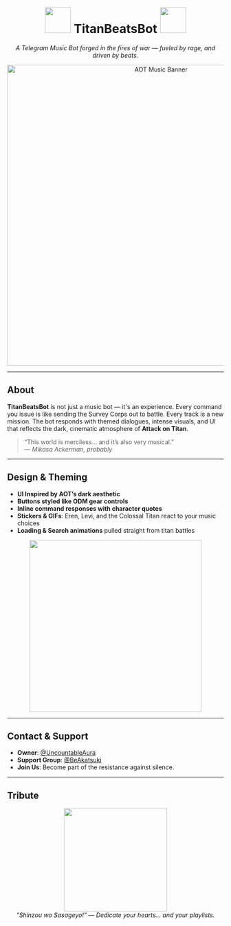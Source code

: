 <h1 align="center">
  <img src="https://media.tenor.com/Z9AybPC6nBwAAAAC/eren-yeager-aot.gif" width="60" />
  <b>TitanBeatsBot</b>
  <img src="https://media.tenor.com/2vB8Y_cGlF0AAAAC/aot-attack-on-titan.gif" width="60" />
</h1>

<p align="center">
  <i>A Telegram Music Bot forged in the fires of war — fueled by rage, and driven by beats.</i>
</p>

<p align="center">
  <img src="https://i.imgur.com/LqADG0H.jpeg" width="700" alt="AOT Music Banner">
</p>

---

## About

**TitanBeatsBot** is not just a music bot — it's an experience. Every command you issue is like sending the Survey Corps out to battle. Every track is a new mission. The bot responds with themed dialogues, intense visuals, and UI that reflects the dark, cinematic atmosphere of **Attack on Titan**.

> “This world is merciless… and it’s also very musical.”  
> — *Mikasa Ackerman, probably*

---

## Design & Theming

- **UI Inspired by AOT’s dark aesthetic**
- **Buttons styled like ODM gear controls**
- **Inline command responses with character quotes**
- **Stickers & GIFs**: Eren, Levi, and the Colossal Titan react to your music choices
- **Loading & Search animations** pulled straight from titan battles

<p align="center">
  <img src="https://media.tenor.com/VdQoRVq1a9cAAAAC/attack-on-titan-opening.gif" width="400" />
</p>

---

## Contact & Support

- **Owner**: [@UncountableAura](https://t.me/UncountableAura)  
- **Support Group**: [@BeAkatsuki](https://t.me/BeAkatsuki)  
- **Join Us**: Become part of the resistance against silence.

---

## Tribute

<p align="center">
  <img src="https://media.tenor.com/xUTYs1S8XJQAAAAC/shinzou-wo-sasageyo-scout.gif" width="240"/>
  <br>
  <i>"Shinzou wo Sasageyo!" — Dedicate your hearts... and your playlists.</i>
</p>

